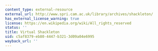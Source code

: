 ```yaml
---
content_type: external-resource
external_url: http://www.spri.cam.ac.uk/library/archives/shackleton/
has_external_license_warning: true
license: https://en.wikipedia.org/wiki/All_rights_reserved
status: ''
title: Virtual Shackleton
uid: c5af8379-eb80-4447-b321-3d09a04e6995
wayback_url: ''
---
```


